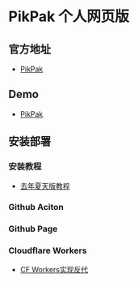 # PikPak 个人网页版
## 官方地址

 * [PikPak](https://mypikpak.com)

## Demo
 * [PikPak](https://mumuchenchen.github.io/pikpak/)

## 安装部署

### 安装教程
  * [去年夏天版教程](https://www.tjsky.net/?p=201)
### Github Aciton

### Github Page

### Cloudflare Workers
  * [CF Workers实现反代](cf-worker)
